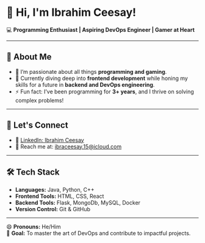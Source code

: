 
# 👋 Hi, I'm Ibrahim Ceesay!  

💻 **Programming Enthusiast | Aspiring DevOps Engineer | Gamer at Heart**  

---

## 🚀 About Me  

- 👀 I’m passionate about all things **programming and gaming**.  
- 🌱 Currently diving deep into **frontend development** while honing my skills for a future in **backend and DevOps engineering**.  
- ⚡ Fun fact: I’ve been programming for **3+ years**, and I thrive on solving complex problems!  

---

## 🔗 Let's Connect  

- 💼 [LinkedIn: Ibrahim Ceesay](https://www.linkedin.com/in/ibrahim-ceesay-631861285/)  
- 📧 Reach me at: [ibraceesay.15@icloud.com](mailto:ibraceesay.15@icloud.com)  

---

## 🛠️ Tech Stack  

- **Languages:** Java, Python, C++  
- **Frontend Tools:** HTML, CSS, React  
- **Backend Tools:** Flask, MongoDb, MySQL, Docker
- **Version Control:** Git & GitHub  

---

😄 **Pronouns:** He/Him  
🎯 **Goal:** To master the art of DevOps and contribute to impactful projects.  
